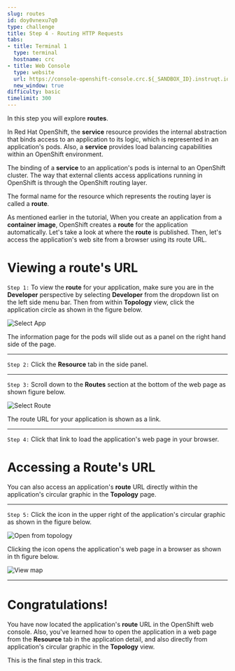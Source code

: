 ```yaml
---
slug: routes
id: doy0vnexu7q0
type: challenge
title: Step 4 - Routing HTTP Requests
tabs:
- title: Terminal 1
  type: terminal
  hostname: crc
- title: Web Console
  type: website
  url: https://console-openshift-console.crc.${_SANDBOX_ID}.instruqt.io
  new_window: true
difficulty: basic
timelimit: 300
---
```

In this step you will explore **routes**.

In Red Hat OpenShift, the **service** resource provides the internal abstraction that binds access to an application to its logic, which is represented in an application's pods. Also, a **service** provides load balancing capabilities within an OpenShift environment.

The binding of a **service** to an application's pods is internal to an OpenShift cluster. The way that external clients access applications running in OpenShift is through the OpenShift routing layer.

The formal name for the resource which represents the routing layer is called a **route**.

As mentioned earlier in the tutorial, When you create an application from a **container image**, OpenShift creates a **route** for the application automatically. Let's take a look at where the **route** is published. Then, let's access the application's web site from a browser using its route URL.

# Viewing a route's URL


`Step 1:` To view the **route** for your application, make sure you are in the **Developer** perspective by selecting **Developer** from the dropdown list on the left side menu bar. Then from within **Topology** view, click the application circle as shown in the figure below.

![Select App](../assets/select-app.png)

The information page for the pods will slide out as a panel on the right hand side of the page.

----

`Step 2:` Click the **Resource** tab in the side panel.

----

`Step 3:` Scroll down to the **Routes** section at the bottom of the web page as shown figure below.

![Select Route](../assets//select-route.png)

The route URL for your application is shown as a link.

----

`Step 4:` Click that link to load the application's web page in your browser.

# Accessing a Route's URL

You can also access an application's **route** URL directly within the application's circular graphic in the **Topology** page.

----

`Step 5:` Click the icon in the upper right of the application's circular graphic as shown in the figure below.

![Open from topology](../assets/access-url-from-topology.png)

Clicking the icon opens the application's web page in a browser as shown in th figure below.

![View map](../assets/view-map.png)

----

# Congratulations!

 You have now located the application's **route** URL in the OpenShift web console. Also, you've learned how to open the application in a web page from the **Resource** tab in the application detail, and also directly from application's circular graphic in the **Topology** view.

This is the final step in this track.

